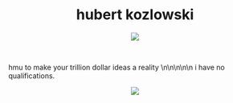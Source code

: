 
<p align="center">
    <h1 align="center">hubert kozlowski</h1>
</p>
<p align="center">
    <img src="https://readme-typing-svg.herokuapp.com/?lines=welcome to my profile;if you got any job openings hmu;currently failing my exams;help a brotha out fr;im deadass.&font=Fira%20Code&color=00FF00&center=true&width=280&height=50">
</p>
<br>
<p>hmu to make your trillion dollar ideas a reality \n\n\n\n\n i have no qualifications.</p>



<p align="center">
    <img id="preview" src="https://komarev.com/ghpvc/?username=hubert-kozlowski&color=grey">
</p>
<p align="center">

</p>
